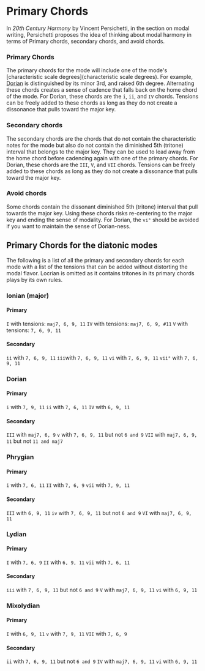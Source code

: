 # Primary Chords
In *20th Century Harmony* by Vincent Persichetti, in the section on modal writing, Persichetti proposes the idea of thinking about modal harmony in terms of Primary chords, secondary chords, and avoid chords.

### Primary Chords
The primary chords for the mode will include one of the mode's [characteristic scale degrees](characteristic scale degrees). For example, [Dorian](Dorian) is distinguished by its minor 3rd, and raised 6th degree. Alternating these chords creates a sense of cadence that falls back on the home chord of the mode. For Dorian, these chords are the `i`, `ii`, and `IV` chords. Tensions can be freely added to these chords as long as they do not create a dissonance that pulls toward the major key.

### Secondary chords
The secondary chords are the chords that do not contain the characteristic notes for the mode but also do not contain the diminished 5th (tritone) interval that belongs to the major key. They can be used to lead away from the home chord before cadencing again with one of the primary chords. For Dorian, these chords are the `III`, `V`, and `VII` chords. Tensions can be freely added to these chords as long as they do not create a dissonance that pulls toward the major key.

### Avoid chords
Some chords contain  the dissonant diminished 5th (tritone) interval that pull towards the major key. Using these chords risks re-centering to the major key and ending the sense of modality. For Dorian, the `vi°` should be avoided if you want to maintain the sense of Dorian-ness.


## Primary Chords for the diatonic modes
The following is a list of all the primary and secondary chords for each mode with a list of the tensions that can be added without distorting the modal flavor. Locrian is omitted as it contains tritones in its primary chords plays by its own rules.
### Ionian (major)
#### Primary
`I` with tensions: `maj7, 6, 9, 11`
`IV` with tensions: `maj7, 6, 9, #11`
`V` with tensions: `7, 6, 9, 11`

#### Secondary
`ii` with `7, 6, 9, 11`
`iii`with `7, 6, 9, 11`
`vi` with `7, 6, 9, 11`
`vii°` with `7, 6, 9, 11`

### Dorian
#### Primary
`i` with `7, 9, 11`
`ii` with `7, 6, 11`
`IV` with `6, 9, 11`

#### Secondary
`III` with `maj7, 6, 9`
`v` with `7, 6, 9, 11` but not `6 and 9`
`VII` with `maj7, 6, 9, 11` but not `11 and maj7`

### Phrygian
#### Primary
`i` with `7, 6, 11`
`II` with `7, 6, 9`
`vii` with `7, 9, 11`

#### Secondary
`III` with `6, 9, 11`
`iv` with `7, 6, 9, 11` but not `6 and 9`
`VI` with `maj7, 6, 9, 11`

### Lydian
#### Primary
`I` with `7, 6, 9`
`II` with `6, 9, 11`
`vii` with `7, 6, 11`

#### Secondary
`iii` with `7, 6, 9, 11` but not `6 and 9`
`V` with `maj7, 6, 9, 11`
`vi` with `6, 9, 11`

### Mixolydian
#### Primary
`I` with `6, 9, 11`
`v` with `7, 9, 11`
`VII` with `7, 6, 9`

#### Secondary
`ii` with `7, 6, 9, 11` but not `6 and 9`
`IV` with `maj7, 6, 9, 11`
`vi` with `6, 9, 11`

